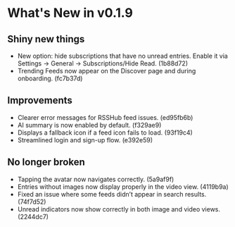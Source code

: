 # What's New in v0.1.9

## Shiny new things

- New option: hide subscriptions that have no unread entries. Enable it via Settings → General → Subscriptions/Hide Read. (1b88d72)
- Trending Feeds now appear on the Discover page and during onboarding. (fc7b37d)

## Improvements

- Clearer error messages for RSSHub feed issues. (ed95fb6b)
- AI summary is now enabled by default. (f329ae9)
- Displays a fallback icon if a feed icon fails to load. (93f19c4)
- Streamlined login and sign-up flow. (e392e59)

## No longer broken

- Tapping the avatar now navigates correctly. (5a9af9f)
- Entries without images now display properly in the video view. (4119b9a)
- Fixed an issue where some feeds didn’t appear in search results. (74f7d52)
- Unread indicators now show correctly in both image and video views. (2244dc7)
